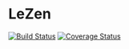 # LeZen

[![Build Status](https://travis-ci.org/AntoineAntix/LeZen.svg?branch=master)](https://travis-ci.org/AntoineAntix/LeZen)
[![Coverage Status](https://coveralls.io/repos/github/AntoineAntix/LeZen.svg?branch=master)](https://coveralls.io/github/AntoineAntix/LeZen)
